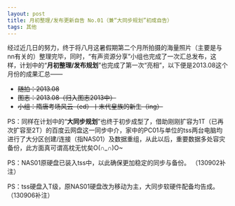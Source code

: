 ```yaml
---
layout: post
title: 月初整理/发布更新自告 No.01（兼“大同步规划”初成自告）
tags: 其他
---
```


经过近几日的努力，终于将八月这暑假期第二个月所拍摄的海量照片（主要是与nn有关的）整理完毕，同时，“有声资源分享”小组也完成了一次汇总发布，这样，计划中的“**月初整理/发布规划**”也完成了第一次“亮相”，以下便是2013.08这个月份的成果汇总—— 

- ~~随拍：2013.08~~
- ~~图志：2013.08（归入图志2013中）~~
- ~~小组：隋唐考场风云（ed）丨末代皇族的新生（ing）~~

PS：同样在计划中的“**大同步规划**”也终于初步成型了，借助刚刚扩容为1T（已再次扩容至2T）的百度云网盘这一同步中介，家中的PC01与单位的tss两台电脑均进行了大分区创建/连接（指NAS01）及数据重组，从此以后，重要数据多处容灾备份，此方面真可谓高枕无忧矣O(∩_∩)O~ 
 
PS：NAS01原硬盘已装入tss中，以此确保更加稳定的同步与备份。 （130902补注）
 
PS：tss硬盘入T级，原NAS01硬盘改为移动为主，大同步软硬件配备均告成。（130906补注）

